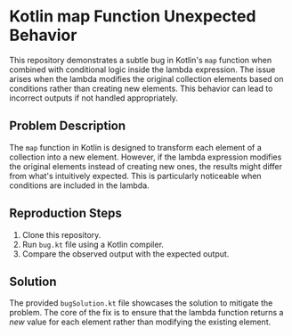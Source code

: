 # Kotlin map Function Unexpected Behavior
This repository demonstrates a subtle bug in Kotlin's `map` function when combined with conditional logic inside the lambda expression.  The issue arises when the lambda modifies the original collection elements based on conditions rather than creating new elements. This behavior can lead to incorrect outputs if not handled appropriately.

## Problem Description
The `map` function in Kotlin is designed to transform each element of a collection into a new element. However, if the lambda expression modifies the original elements instead of creating new ones, the results might differ from what's intuitively expected. This is particularly noticeable when conditions are included in the lambda. 

## Reproduction Steps
1. Clone this repository.
2. Run `bug.kt` file using a Kotlin compiler. 
3. Compare the observed output with the expected output.

## Solution
The provided `bugSolution.kt` file showcases the solution to mitigate the problem. The core of the fix is to ensure that the lambda function returns a *new* value for each element rather than modifying the existing element.